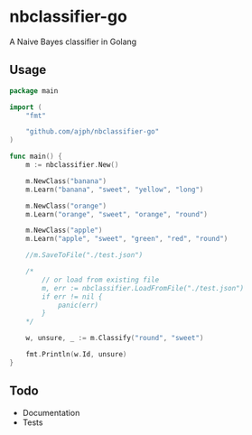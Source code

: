 nbclassifier-go
===============

A Naive Bayes classifier in Golang

Usage
-----

```go
package main

import (
	"fmt"

	"github.com/ajph/nbclassifier-go"
)

func main() {
	m := nbclassifier.New()

	m.NewClass("banana")
	m.Learn("banana", "sweet", "yellow", "long")

	m.NewClass("orange")
	m.Learn("orange", "sweet", "orange", "round")

	m.NewClass("apple")
	m.Learn("apple", "sweet", "green", "red", "round")

	//m.SaveToFile("./test.json") 

	/*
		// or load from existing file
		m, err := nbclassifier.LoadFromFile("./test.json")
		if err != nil {
			panic(err)
		} 
	*/

	w, unsure, _ := m.Classify("round", "sweet")

	fmt.Println(w.Id, unsure)
}
```

Todo
----
- Documentation
- Tests
